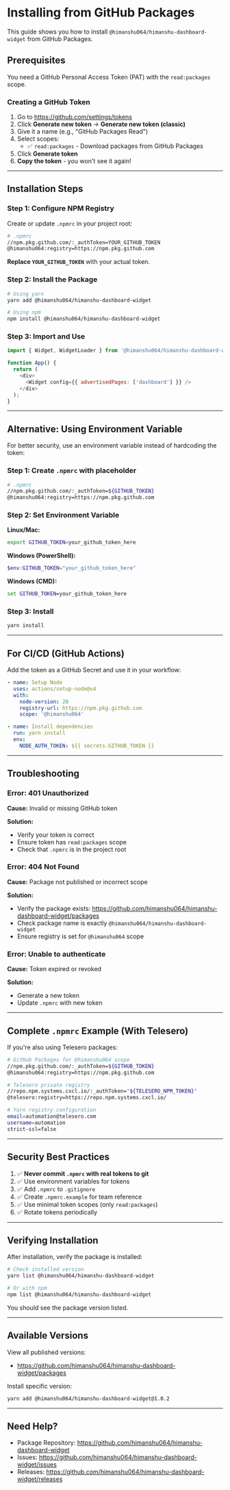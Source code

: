 # Installing from GitHub Packages

This guide shows you how to install `@himanshu064/himanshu-dashboard-widget` from GitHub Packages.

## Prerequisites

You need a GitHub Personal Access Token (PAT) with the `read:packages` scope.

### Creating a GitHub Token

1. Go to https://github.com/settings/tokens
2. Click **Generate new token** → **Generate new token (classic)**
3. Give it a name (e.g., "GitHub Packages Read")
4. Select scopes:
   - ✅ `read:packages` - Download packages from GitHub Packages
5. Click **Generate token**
6. **Copy the token** - you won't see it again!

---

## Installation Steps

### Step 1: Configure NPM Registry

Create or update `.npmrc` in your project root:

```bash
# .npmrc
//npm.pkg.github.com/:_authToken=YOUR_GITHUB_TOKEN
@himanshu064:registry=https://npm.pkg.github.com
```

**Replace `YOUR_GITHUB_TOKEN`** with your actual token.

### Step 2: Install the Package

```bash
# Using yarn
yarn add @himanshu064/himanshu-dashboard-widget

# Using npm
npm install @himanshu064/himanshu-dashboard-widget
```

### Step 3: Import and Use

```javascript
import { Widget, WidgetLoader } from '@himanshu064/himanshu-dashboard-widget';

function App() {
  return (
    <div>
      <Widget config={{ advertisedPages: ['dashboard'] }} />
    </div>
  );
}
```

---

## Alternative: Using Environment Variable

For better security, use an environment variable instead of hardcoding the token:

### Step 1: Create `.npmrc` with placeholder

```bash
# .npmrc
//npm.pkg.github.com/:_authToken=${GITHUB_TOKEN}
@himanshu064:registry=https://npm.pkg.github.com
```

### Step 2: Set Environment Variable

**Linux/Mac:**
```bash
export GITHUB_TOKEN=your_github_token_here
```

**Windows (PowerShell):**
```powershell
$env:GITHUB_TOKEN="your_github_token_here"
```

**Windows (CMD):**
```cmd
set GITHUB_TOKEN=your_github_token_here
```

### Step 3: Install

```bash
yarn install
```

---

## For CI/CD (GitHub Actions)

Add the token as a GitHub Secret and use it in your workflow:

```yaml
- name: Setup Node
  uses: actions/setup-node@v4
  with:
    node-version: 20
    registry-url: https://npm.pkg.github.com
    scope: '@himanshu064'

- name: Install dependencies
  run: yarn install
  env:
    NODE_AUTH_TOKEN: ${{ secrets.GITHUB_TOKEN }}
```

---

## Troubleshooting

### Error: 401 Unauthorized

**Cause:** Invalid or missing GitHub token

**Solution:**
- Verify your token is correct
- Ensure token has `read:packages` scope
- Check that `.npmrc` is in the project root

### Error: 404 Not Found

**Cause:** Package not published or incorrect scope

**Solution:**
- Verify the package exists: https://github.com/himanshu064/himanshu-dashboard-widget/packages
- Check package name is exactly `@himanshu064/himanshu-dashboard-widget`
- Ensure registry is set for `@himanshu064` scope

### Error: Unable to authenticate

**Cause:** Token expired or revoked

**Solution:**
- Generate a new token
- Update `.npmrc` with new token

---

## Complete `.npmrc` Example (With Telesero)

If you're also using Telesero packages:

```bash
# GitHub Packages for @himanshu064 scope
//npm.pkg.github.com/:_authToken=${GITHUB_TOKEN}
@himanshu064:registry=https://npm.pkg.github.com

# Telesero private registry
//repo.npm.systems.cxcl.io/:_authToken="${TELESERO_NPM_TOKEN}"
@telesero:registry=https://repo.npm.systems.cxcl.io/

# Yarn registry configuration
email=automation@telesero.com
username=automation
strict-ssl=false
```

---

## Security Best Practices

1. ✅ **Never commit `.npmrc` with real tokens to git**
2. ✅ Use environment variables for tokens
3. ✅ Add `.npmrc` to `.gitignore`
4. ✅ Create `.npmrc.example` for team reference
5. ✅ Use minimal token scopes (only `read:packages`)
6. ✅ Rotate tokens periodically

---

## Verifying Installation

After installation, verify the package is installed:

```bash
# Check installed version
yarn list @himanshu064/himanshu-dashboard-widget

# Or with npm
npm list @himanshu064/himanshu-dashboard-widget
```

You should see the package version listed.

---

## Available Versions

View all published versions:
- https://github.com/himanshu064/himanshu-dashboard-widget/packages

Install specific version:
```bash
yarn add @himanshu064/himanshu-dashboard-widget@1.0.2
```

---

## Need Help?

- Package Repository: https://github.com/himanshu064/himanshu-dashboard-widget
- Issues: https://github.com/himanshu064/himanshu-dashboard-widget/issues
- Releases: https://github.com/himanshu064/himanshu-dashboard-widget/releases
